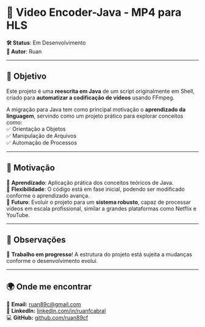 # 🎥 Video Encoder-Java - MP4 para HLS  

**🛠 Status**: Em Desenvolvimento  
**👤 Autor**: Ruan  

---

## 🎯 Objetivo  

Este projeto é uma **reescrita em Java** de um script originalmente em Shell, criado para **automatizar a codificação de vídeos** usando FFmpeg.  

A migração para Java tem como principal motivação o **aprendizado da linguagem**, servindo como um projeto prático para explorar conceitos como:  
✅ Orientação a Objetos  
✅ Manipulação de Arquivos  
✅ Automação de Processos  

---

## 🚀 Motivação  

🔹 **Aprendizado**: Aplicação prática dos conceitos teóricos de Java.  
🔹 **Flexibilidade**: O código está em fase inicial, podendo ser modificado conforme o aprendizado avança.  
🔹 **Futuro**: Evoluir o projeto para um **sistema robusto**, capaz de processar vídeos em escala profissional, similar a grandes plataformas como Netflix e YouTube.  

---

## 📌 Observações  

📢 **Trabalho em progresso**! A estrutura do projeto está sujeita a mudanças conforme o desenvolvimento evolui.  

---

## 🌍 Onde me encontrar  

📧 **Email:** ruan89c@gmail.com  
🔗 **LinkedIn:** [linkedin.com/in/ruanfcabral](https://www.linkedin.com/in/ruanfcabral/)  
💻 **GitHub:** [github.com/ruan89cf](https://github.com/ruan89cf/)  
